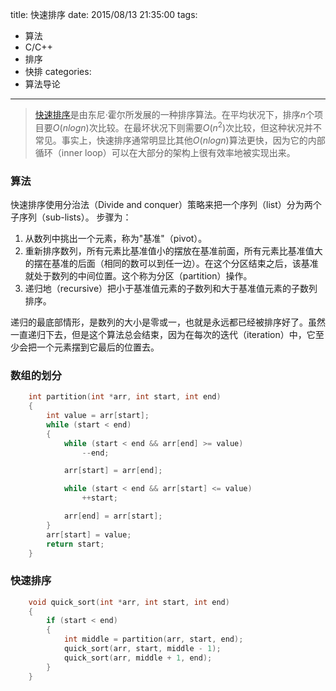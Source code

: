 title: 快速排序
date: 2015/08/13 21:35:00
tags:
- 算法
- C/C++
- 排序
- 快排
categories:
- 算法导论

---
>[快速排序](https://zh.wikipedia.org/wiki/%E5%BF%AB%E9%80%9F%E6%8E%92%E5%BA%8F)是由东尼·霍尔所发展的一种排序算法。在平均状况下，排序$n$个项目要$Ο(nlogn)$次比较。在最坏状况下则需要$Ο(n^{2})$次比较，但这种状况并不常见。事实上，快速排序通常明显比其他$Ο(nlogn)$算法更快，因为它的内部循环（inner loop）可以在大部分的架构上很有效率地被实现出来。

### 算法
快速排序使用分治法（Divide and conquer）策略来把一个序列（list）分为两个子序列（sub-lists）。
步骤为：

1. 从数列中挑出一个元素，称为"基准"（pivot）。
2. 重新排序数列，所有元素比基准值小的摆放在基准前面，所有元素比基准值大的摆在基准的后面（相同的数可以到任一边）。在这个分区结束之后，该基准就处于数列的中间位置。这个称为分区（partition）操作。
3. 递归地（recursive）把小于基准值元素的子数列和大于基准值元素的子数列排序。

递归的最底部情形，是数列的大小是零或一，也就是永远都已经被排序好了。虽然一直递归下去，但是这个算法总会结束，因为在每次的迭代（iteration）中，它至少会把一个元素摆到它最后的位置去。

### 数组的划分
```cpp
	int partition(int *arr, int start, int end)
	{
	    int value = arr[start];
	    while (start < end)
	    {
	        while (start < end && arr[end] >= value)
	            --end;

	        arr[start] = arr[end];

	        while (start < end && arr[start] <= value)
	            ++start;

	        arr[end] = arr[start];
	    }
	    arr[start] = value;
	    return start;
	}
```

### 快速排序
```cpp
	void quick_sort(int *arr, int start, int end)
	{
	    if (start < end)
	    {
	        int middle = partition(arr, start, end);
	        quick_sort(arr, start, middle - 1);
	        quick_sort(arr, middle + 1, end);
	    }
	}
```
